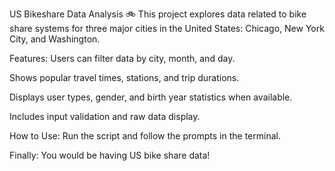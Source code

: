 US Bikeshare Data Analysis 🚲
This project explores data related to bike share systems for three major cities in the United States: Chicago, New York City, and Washington.

Features:
Users can filter data by city, month, and day.

Shows popular travel times, stations, and trip durations.

Displays user types, gender, and birth year statistics when available.

Includes input validation and raw data display.

How to Use:
Run the script and follow the prompts in the terminal.

Finally:
You would be having US bike share data!